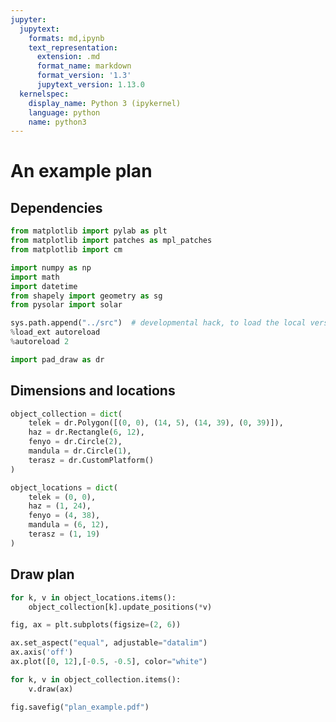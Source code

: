 ```yaml
---
jupyter:
  jupytext:
    formats: md,ipynb
    text_representation:
      extension: .md
      format_name: markdown
      format_version: '1.3'
      jupytext_version: 1.13.0
  kernelspec:
    display_name: Python 3 (ipykernel)
    language: python
    name: python3
---
```


# An example plan

## Dependencies

```python
from matplotlib import pylab as plt
from matplotlib import patches as mpl_patches
from matplotlib import cm
```

```python
import numpy as np
import math
import datetime
from shapely import geometry as sg
from pysolar import solar
```

```python
sys.path.append("../src")  # developmental hack, to load the local version of the module
%load_ext autoreload
%autoreload 2

import pad_draw as dr
```

## Dimensions and locations

```python
object_collection = dict(
    telek = dr.Polygon([(0, 0), (14, 5), (14, 39), (0, 39)]),
    haz = dr.Rectangle(6, 12),
    fenyo = dr.Circle(2),
    mandula = dr.Circle(1),
    terasz = dr.CustomPlatform()
)
```

```python
object_locations = dict(
    telek = (0, 0),
    haz = (1, 24),
    fenyo = (4, 38),
    mandula = (6, 12),
    terasz = (1, 19)
)
```

## Draw plan

```python
for k, v in object_locations.items():
    object_collection[k].update_positions(*v)
```

```python
fig, ax = plt.subplots(figsize=(2, 6))

ax.set_aspect("equal", adjustable="datalim")
ax.axis('off')
ax.plot([0, 12],[-0.5, -0.5], color="white")

for k, v in object_collection.items():
    v.draw(ax)
```

```python
fig.savefig("plan_example.pdf")
```
